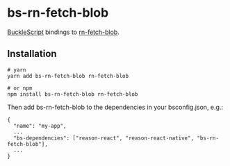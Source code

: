 # bs-rn-fetch-blob

[BuckleScript](https://bucklescript.github.io) bindings to [rn-fetch-blob](https://github.com/joltup/rn-fetch-blob).

## Installation

```shell
# yarn
yarn add bs-rn-fetch-blob rn-fetch-blob

# or npm
npm install bs-rn-fetch-blob rn-fetch-blob
```

Then add bs-rn-fetch-blob to the dependencies in your bsconfig.json, e.g.:

```
{
  "name": "my-app",
  ...
  "bs-dependencies": ["reason-react", "reason-react-native", "bs-rn-fetch-blob"],
  ...
}

```
